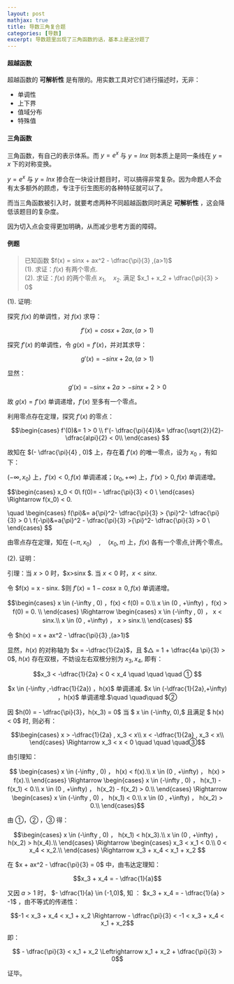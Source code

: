 ```yaml
---
layout: post
mathjax: true
title: 导数三角复合题
categories: [导数]
excerpt: 导数题里出现了三角函数的话，基本上是送分题了
---
```


#### 超越函数

超越函数的 **可解析性** 是有限的。用实数工具对它们进行描述时，无非：

- 单调性
- 上下界
- 值域分布
- 特殊值

#### 三角函数

三角函数，有自己的表示体系。而 $y=e^x$ 与 $y=ln{x}$ 则本质上是同一条线在 $y=x$ 下的对称变换。

$y=e^x$ 与 $y=ln{x}$ 掺合在一块设计题目时，可以搞得非常复杂。因为命题人不会有太多额外的顾虑，专注于衍生图形的各种特征就可以了。

而当三角函数被引入时，就要考虑两种不同超越函数同时满足 **可解析性** ，这会降低该题目的复杂度。

因为切入点会变得更加明确，从而减少思考方面的障碍。

#### 例题

> 已知函数 $f(x) = sinx + ax^2 - \dfrac{\pi}{3} ,(a>1)$
> <br>(1). 求证：$f(x)$ 有两个零点.
> <br>(2). 求证：$f(x)$ 的两个零点 $x_1 ,\quad  x_2.$ 满足 $x_1 + x_2 + \dfrac{\pi}{3} > 0$


(1). 证明:

探究 $f(x)$ 的单调性，对 $f(x)$ 求导：

$$f'(x) = cosx + 2ax ,(a>1)$$

探究 $f'(x)$ 的单调性，令 $g(x)=f'(x)$，并对其求导：

$$g'(x)= -sinx + 2a, (a>1)$$

显然：

$$g'(x) = -sinx + 2a > -sinx + 2 > 0$$

故 $g(x)=f'(x)$ 单调递增，$f'(x)$ 至多有一个零点。

利用零点存在定理，探究 $f'(x)$ 的零点：

$$\begin{cases}
f'(0)&= 1 > 0 \\
f'(- \dfrac{\pi}{4})&= \dfrac{\sqrt{2}}{2}-\dfrac{a\pi}{2} < 0\\
\end{cases} $$

故知在 $(- \dfrac{\pi}{4} , 0)$ 上，存在着 $f'(x)$ 的唯一零点，设为 $x_0$ ，有如下：

$(-\infty , x_0)$ 上，$f'(x) < 0,f(x)$ 单调递减；$(x_0 , + \infty)$ 上，$f'(x) > 0,f(x)$ 单调递增。

$$\begin{cases}
x_0 < 0\\
f(0)= - \dfrac{\pi}{3} < 0 \\
\end{cases} \Rightarrow f(x_0) < 0.

\quad \begin{cases}
f(\pi)&= a{\pi}^2- \dfrac{\pi}{3} > {\pi}^2- \dfrac{\pi}{3} > 0 \\
f(-\pi)&=a{\pi}^2 - \dfrac{\pi}{3} >{\pi}^2- \dfrac{\pi}{3} > 0 \\
\end{cases} $$

由零点存在定理，知在 $(-\pi , x_{0}) \quad,\quad(x_{0} , \pi)$ 上，$f(x)$ 各有一个零点,计两个零点。


(2). 证明：

引理：当 $x>0$ 时，$x>sinx $. 当 $x<0$ 时，$x<sinx.$

令 $f(x) = x - sinx. $则 $f'(x) = 1 - cosx \geqslant 0 ,f(x)$ 单调递增。


$$\begin{cases}
x \in (-\infty , 0) ，f(x) < f(0) = 0.\\
x \in (0 , +\infty) ，f(x) > f(0) = 0. \\
\end{cases} 
\Rightarrow 
\begin{cases}
x \in (-\infty , 0) ， x < sinx.\\
x \in (0 , +\infty) ， x > sinx.\\
\end{cases} 
$$

令 $h(x) = x + ax^2 - \dfrac{\pi}{3} ,(a>1)$ 

显然，$h(x)$ 的对称轴为 $x = -\dfrac{1}{2a}$，且 $△ = 1 +  \dfrac{4a \pi}{3} > 0$, $h(x)$ 存在双根，不妨设左右双根分别为 $x_3,x_4$, 即有：

$$x_3 < -\dfrac{1}{2a} < 0 < x_4 \quad \quad \quad ① $$

<p align="center">$x \in (-\infty ,-\dfrac{1}{2a}) ，h(x)$ 单调递减. $x \in (-\dfrac{1}{2a},+\infty) ，h(x)$ 单调递增.$\quad \quad\quad $② </p>

因 $h(0) = - \dfrac{\pi}{3}，h(x_3) = 0$ 当 $ x \in (-\infty, 0),$ 且满足 $ h(x) < 0$ 时, 则必有： 

$$\begin{cases}
x > -\dfrac{1}{2a} , x_3 < x\\
x < -\dfrac{1}{2a} , x_3 < x\\
\end{cases}
\Rightarrow
x_3 < x < 0 \quad \quad \quad③$$ 


由引理知：



$$
\begin{cases}
x \in (-\infty , 0) ， h(x) < f(x).\\
x \in (0 , +\infty) ， h(x) > f(x).\\
\end{cases} 
\Rightarrow 
\begin{cases}
x \in (-\infty , 0) ， h(x_1) - f(x_1) < 0.\\
x \in (0 , +\infty) ， h(x_2) - f(x_2) > 0.\\
\end{cases}
\Rightarrow 
\begin{cases}
x \in (-\infty , 0) ， h(x_1) < 0.\\
x \in (0 , +\infty) ， h(x_2) > 0.\\
\end{cases}$$



由 ①，② ，③ 得：

$$\begin{cases}
x \in (-\infty , 0) ， h(x_1) < h(x_3).\\
x \in (0 , +\infty) ， h(x_2) > h(x_4).\\
\end{cases}
\Rightarrow 
\begin{cases}
 x_3 < x_1 < 0.\\
 0 < x_4 < x_2.\\
\end{cases}
\Rightarrow x_3 + x_4 < x_1 + x_2
$$

在 $x + ax^2 - \dfrac{\pi}{3} = 0$ 中，由韦达定理知：

$$x_3 + x_4 = - \dfrac{1}{a}$$

又因 $a > 1$ 时， $- \dfrac{1}{a} \in (-1,0)$, 知 ： $x_3 + x_4 = - \dfrac{1}{a} > -1$ ，由不等式的传递性：

$$-1 < x_3 + x_4 < x_1 + x_2 \Rightarrow - \dfrac{\pi}{3} < -1 < x_3 + x_4 < x_1 + x_2$$

即：

$$ - \dfrac{\pi}{3} < x_1 + x_2 \Leftrightarrow x_1 + x_2 + \dfrac{\pi}{3} > 0$$

证毕。